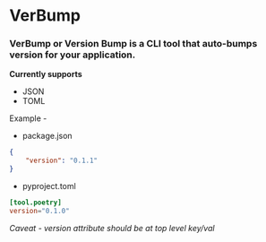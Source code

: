 # VerBump

### VerBump or Version Bump is a CLI tool that auto-bumps version for your application.

__Currently supports__

- JSON
- TOML

Example - 

- package.json
```json
{
	"version": "0.1.1"
}
```
- pyproject.toml
```toml
[tool.poetry]
version="0.1.0"
```
_Caveat - version attribute should be at top level key/val_
